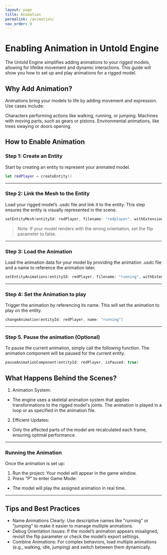 ```yaml
---
layout: page
title: Animation
permalink: /animation/
nav_order: 9
---
```


#  Enabling Animation in Untold Engine

The Untold Engine simplifies adding animations to your rigged models, allowing for lifelike movement and dynamic interactions. This guide will show you how to set up and play animations for a rigged model.

## Why Add Animation?

Animations bring your models to life by adding movement and expression. Use cases include:

Characters performing actions like walking, running, or jumping.
Machines with moving parts, such as gears or pistons.
Environmental animations, like trees swaying or doors opening.

## How to Enable Animation

### Step 1: Create an Entity

Start by creating an entity to represent your animated model.

```swift
let redPlayer = createEntity()
```

---

### Step 2: Link the Mesh to the Entity

Load your rigged model’s .usdc file and link it to the entity. This step ensures the entity is visually represented in the scene.

```swift
setEntityMesh(entityId: redPlayer, filename: "redplayer", withExtension: "usdc", flip: false)
```
> Note: If your model renders with the wrong orientation, set the flip parameter to false.

---

### Step 3: Load the Animation
Load the animation data for your model by providing the animation .usdc file and a name to reference the animation later.

```swift
setEntityAnimations(entityId: redPlayer, filename: "running", withExtension: "usdc", name: "running")
```

---

### Step 4: Set the Animation to play

Trigger the animation by referencing its name. This will set the animation to play on the entity.

```swift
changeAnimation(entityId: redPlayer, name: "running")
```

---

### Step 5. Pause the animation (Optional)

To pause the current animation, simply call the following function. The animation component will be paused for the current entity.

```swift
pauseAnimationComponent(entityId: redPlayer, isPaused: true)
```

## What Happens Behind the Scenes?

1. Animation System:
- The engine uses a skeletal animation system that applies transformations to the rigged model's joints.
The animation is played in a loop or as specified in the animation file.
2. Efficient Updates:
- Only the affected parts of the model are recalculated each frame, ensuring optimal performance.

---

### Running the Animation

Once the animation is set up:

1. Run the project: Your model will appear in the game window.
2. Press "P" to enter Game Mode:
- The model will play the assigned animation in real time.

---

## Tips and Best Practices

- Name Animations Clearly: Use descriptive names like "running" or "jumping" to make it easier to manage multiple animations.
- Debug Orientation Issues: If the model’s animation appears misaligned, revisit the flip parameter or check the model’s export settings.
- Combine Animations: For complex behaviors, load multiple animations (e.g., walking, idle, jumping) and switch between them dynamically.

